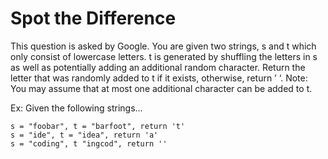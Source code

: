 # Spot the Difference

This question is asked by Google. You are given two strings, s and t which only consist of lowercase letters. t is generated by shuffling the letters in s as well as potentially adding an additional random character. Return the letter that was randomly added to t if it exists, otherwise, return ’  ‘.
Note: You may assume that at most one additional character can be added to t.

Ex: Given the following strings...

```
s = "foobar", t = "barfoot", return 't'
s = "ide", t = "idea", return 'a'
s = "coding", t "ingcod", return ''
```
